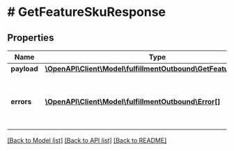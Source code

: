 # # GetFeatureSkuResponse

## Properties

Name | Type | Description | Notes
------------ | ------------- | ------------- | -------------
**payload** | [**\OpenAPI\Client\Model\fulfillmentOutbound\GetFeatureSkuResult**](GetFeatureSkuResult.md) |  | [optional]
**errors** | [**\OpenAPI\Client\Model\fulfillmentOutbound\Error[]**](Error.md) | A list of error responses returned when a request is unsuccessful. | [optional]

[[Back to Model list]](../../README.md#models) [[Back to API list]](../../README.md#endpoints) [[Back to README]](../../README.md)
